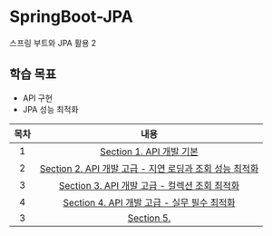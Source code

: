 # SpringBoot-JPA
스프링 부트와 JPA 활용 2

## 학습 목표
- API 구현
- JPA 성능 최적화

| 목차 | 내용 |
|:---:|:---:|
| 1 | [Section 1. API 개발 기본]() |
| 2 | [Section 2. API 개발 고급 - 지연 로딩과 조회 성능 최적화]() |
| 3 | [Section 3. API 개발 고급 - 컬렉션 조회 최적화]() |
| 4 | [Section 4. API 개발 고급 - 실무 필수 최적화]() |
| 3 | [Section 5. ]() |
